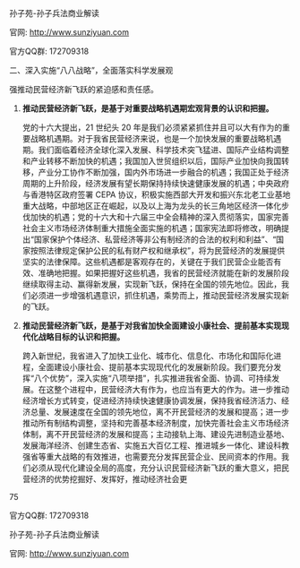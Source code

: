 孙子苑-孙子兵法商业解读

官网: http://www.sunziyuan.com

官方QQ群: 172709318

二、深入实施“八八战略”，全面落实科学发展观

强推动民营经济新飞跃的紧迫感和责任感。

1.  **推动民营经济新飞跃，是基于对重要战略机遇期宏观背景的认识和把握。**

    党的十六大提出，21 世纪头 20 年是我们必须紧紧抓住并且可以大有作为的重要战略机遇期。对于我省民营经济来说，也是一个加快发展的重要战略机遇期。我们面临着经济全球化深入发展、科学技术突飞猛进、国际产业结构调整和产业转移不断加快的机遇；我国加入世贸组织以后，国际产业加快向我国转移，产业分工协作不断加强，国内外市场进一步融合的机遇；我国正处于经济周期的上升阶段，经济发展有望长期保持持续快速健康发展的机遇；中央政府与香港特区政府签署 CEPA 协议，积极实施西部大开发和振兴东北老工业基地重大战略，中部地区正在崛起，以及以上海为龙头的长三角地区经济一体化步伐加快的机遇；党的十六大和十六届三中全会精神的深入贯彻落实，国家完善社会主义市场经济体制重大措施全面实施的机遇；国家宪法即将修改，明确提出“国家保护个体经济、私营经济等非公有制经济的合法的权利和利益”、“国家按照法律规定保护公民的私有财产权和继承权”，将为民营经济的发展提供坚实的法律保障。这些机遇都是客观存在的，关键在于我们民营企业能否有效、准确地把握。如果把握好这些机遇，我省的民营经济就能在新的发展阶段继续取得主动、赢得新发展，实现新飞跃，保持在全国的领先地位。因此，我们必须进一步增强机遇意识，抓住机遇，乘势而上，推动民营经济发展实现新的飞跃。

2.  **推动民营经济新飞跃，是基于对我省加快全面建设小康社会、提前基本实现现代化战略目标的认识和把握。**

    跨入新世纪，我省进入了加快工业化、城市化、信息化、市场化和国际化进程，全面建设小康社会、提前基本实现现代化的发展新阶段。我们要充分发挥“八个优势”，深入实施“八项举措”，扎实推进我省全面、协调、可持续发展。在这整个进程中，民营经济大有作为，也应当有更大的作为。进一步推动经济增长方式转变，促进经济持续快速健康协调发展，保持我省经济活力、经济总量、发展速度在全国的领先地位，离不开民营经济的发展和提高；进一步推动所有制结构调整，坚持和完善基本经济制度，加快完善社会主义市场经济体制，离不开民营经济的发展和提高；主动接轨上海、建设先进制造业基地、发展海洋经济、创建生态省、实施五大百亿工程、推进城乡一体化、建设科教强省等重大战略的有效推进，也需要充分发挥民营企业、民间资本的作用。我们必须从现代化建设全局的高度，充分认识民营经济新飞跃的重大意义，把民营经济的优势挖掘好、发挥好，推动经济社会更

75

官方QQ群: 172709318

孙子苑-孙子兵法商业解读

官网: http://www.sunziyuan.com